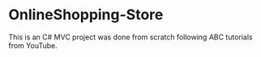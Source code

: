 # OnlineShopping-Store
This is an C# MVC project was done from scratch following ABC tutorials from YouTube.
